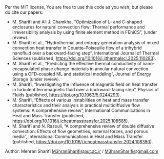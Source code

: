 Per the MIT license, You are free to use this code as you wish; but please do cite our papers:
- M. Sharifi and Ali J. Chamkha, “Optimization of L- and C-shaped enclosures for natural convection flow: Thermal performance and irreversibility analysis by using finite element method in FEniCS”, (under review).
- M. Sharifi et al., “Hydrothermal and entropy generation analysis of mixed convection heat transfer in Couette–Poiseuille flow of a trihybrid nanofluid over a backward-facing step”, International Journal of Thermal Sciences (published, https://doi.org/10.1016/j.ijthermalsci.2025.110283).
- M. Sharifi et al., “Predicting the effective thermal conductivity of nano-encapsulated phase change materials in annular natural convection using a CFD-coupled ML and statistical modeling”, Journal of Energy Storage (under review).
- M. Sharifi, “Investigating the influence of magnetic field on heat transfer in turbulent ferromagnetic fluid over a backward-facing step”, Physics of Fluids (published, https://doi.org/10.1063/5.0244293).
- M. Sharifi, “Effects of various instabilities on heat and mass transfer characteristics and their analysis in practical multidiffusive flow systems: A comprehensive review”, International Communications in Heat and Mass Transfer (published, https://doi.org/10.1016/j.icheatmasstransfer.2025.108685).
- M. Sharifi and N. Rasouli, “A comprehensive review of double diffusive convection: Effects of flow geometries, external forces, and porous media”, International Communications in Heat and Mass Transfer (published, https://doi.org/10.1016/j.icheatmasstransfer.2024.108380).

Author: Mehran Sharifi M3hranSharifi@aut.ac.ir / M3hranSharifi@gmail.com

